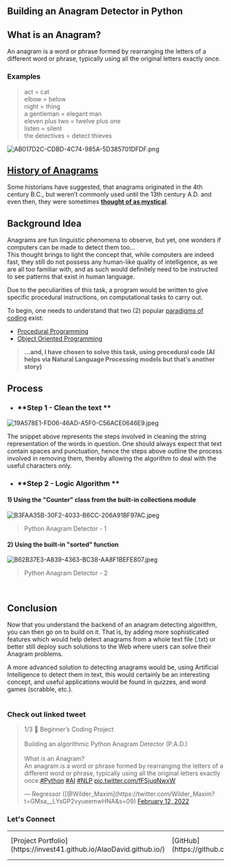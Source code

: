 ## Building an Anagram Detector in Python

## **What is an Anagram?**  
An anagram is a word or phrase formed by rearranging the letters of a different word or phrase, typically using all the original letters exactly once.

### **Examples**

> act = cat  
> elbow = below  
> night = thing  
> a gentleman = elegant man  
>  eleven plus two = twelve plus one   
>  listen = silent   
>  the detectives = detect thieves   


![AB017D2C-CDBD-4C74-985A-5D385701DFDF.png](https://cdn.hashnode.com/res/hashnode/image/upload/v1644785703514/Rgw0AfElJ.png)

## [History of Anagrams](http://www.fun-with-words.com/anag_history.html)

Some historians have suggested, that anagrams originated in the 4th century B.C., but weren’t commonly used until the 13th century A.D. and even then, they were sometimes **[thought of as mystical](https://mysteriouswritings.com/the-history-and-secrets-of-the-anagram/)**. 

## **Background Idea**
Anagrams are fun linguistic phenomena to observe, but yet, one wonders if computers can be made to detect them too...  
This thought brings to light the concept that, while computers are indeed fast, they still do not possess any human-like quality of intelligence, as we are all too familiar with, and as such would definitely need to be instructed to see patterns that exist in human language.  
  
Due to the peculiarities of this task, a program would be written to give specific procedural instructions, on computational tasks to carry out.

To begin, one needs to understand that two (2) popular [paradigms of coding](https://www.geeksforgeeks.org/introduction-of-programming-paradigms/) exist:
- [Procedural Programming](https://www.techgeekbuzz.com/procedural-programming/)
- [Object Oriented Programming](https://www.geeksforgeeks.org/object-oriented-programming-in-cpp/)

> **...and, I have chosen to solve this task, using procedural code (AI helps via Natural Language Processing models but that’s another story)**   

  
## **Process**  

- ### **Step 1 - Clean the text  **

![19A578E1-FD06-46AD-A5F0-C56ACE0646E9.jpeg](https://cdn.hashnode.com/res/hashnode/image/upload/v1644789061416/rTjkHg4ra.jpeg)

  
The snippet above represents the steps involved in cleaning the string representation of the words in question.
One should always expect that text contain spaces and punctuation, hence the steps above outline the process involved in removing them, thereby allowing the algorithm to deal with the useful characters only.

   

- ### **Step 2 - Logic Algorithm  **  

#### **1) Using the "Counter" class from the built-in collections module**

![B3FAA35B-30F2-4033-B6CC-206A91BF97AC.jpeg](https://cdn.hashnode.com/res/hashnode/image/upload/v1644789920442/pTsP0h8wL.jpeg)  
> Python Anagram Detector - 1  <br/>
  

#### **2) Using the built-in "sorted" function**
![B62B37E3-A839-4363-BC38-AA8F1BEFE807.jpeg](https://cdn.hashnode.com/res/hashnode/image/upload/v1644789933693/xIuvBIHfa.jpeg)  
> Python Anagram Detector - 2  

<br/>

## **Conclusion**  
Now that you understand the backend of an anagram detecting algorithm, you can then go on to build on it. That is, by adding more sophisticated features which would help detect anagrams from a whole text file (.txt) or better still deploy such solutions to the Web where users can solve their Anagram problems.

A more advanced solution to detecting anagrams would be, using Artificial Intelligence to detect them in text, this would certainly be an interesting concept, and useful applications would be found in quizzes, and word games (scrabble, etc.).
<br/>
<br/>

### **Check out linked tweet**
<blockquote class="twitter-tweet"><p lang="en" dir="ltr">1/3 🧵 Beginner’s Coding Project<br><br>Building an algorithmic Python Anagram Detector (P.A.D.)<br><br>What is an Anagram?<br>An anagram is a word or phrase formed by rearranging the letters of a different word or phrase, typically using all the original letters exactly once.<a href="https://twitter.com/hashtag/Python?src=hash&amp;ref_src=twsrc%5Etfw">#Python</a> <a href="https://twitter.com/hashtag/AI?src=hash&amp;ref_src=twsrc%5Etfw">#AI</a> <a href="https://twitter.com/hashtag/NLP?src=hash&amp;ref_src=twsrc%5Etfw">#NLP</a> <a href="https://t.co/fFSjuqNwxW">pic.twitter.com/fFSjuqNwxW</a></p>&mdash; Regressor ([@Wilder_Maxim](https://twitter.com/Wilder_Maxim?t=GMsa__LYsGP2vyueemwHNA&s=09) <a href="https://twitter.com/Wilder_Maxim/status/1492585962987311106?ref_src=twsrc%5Etfw">February 12, 2022</a></blockquote> <script async src="https://platform.twitter.com/widgets.js" charset="utf-8"></script>


### Let's Connect
<table>
<tr>
<td>[Project Portfolio](https://invest41.github.io/AlaoDavid.github.io/)</td> 
<td>[GitHub](https://github.com/invest41) </td> 
<td>[Twitter](https://mobile.twitter.com/Wilder_Maxim) </td> 
<td>[Kaggle](https://www.kaggle.com/welcomehere) </td> 
<td>[Linkedin](https://www.linkedin.com/in/david-alao-72362113b/) </td> 
<td>[Tableau](https://public.tableau.com/app/profile/alao.david) </td> 
</tr>
</table>


